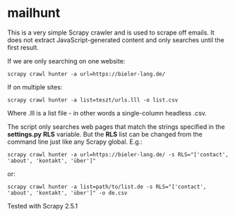 # mailhunt

This is a very simple Scrapy crawler and is used to scrape off emails. It does not extract JavaScript-generated content and only searches until the first result.


If we are only searching on one website:
```
scrapy crawl hunter -a url=https://bieler-lang.de/
```

If on multiple sites:
```
scrapy crawl hunter -a list=teszt/urls.lll -o list.csv
```

Where .lll is a list file - in other words a single-column headless .csv.

The script only searches web pages that match the strings specified in the **settings.py** **RLS** variable. But the **RLS** list can be changed from the command line just like any Scrapy global. E.g.: 
```
scrapy crawl hunter -a url=https://bieler-lang.de/ -s RLS="['contact', 'about', 'kontakt', 'über']"
```
or:
```
scrapy crawl hunter -a list=path/to/list.de -s RLS="['contact', 'about', 'kontakt', 'über']" -o de.csv
```

Tested with Scrapy 2.5.1

